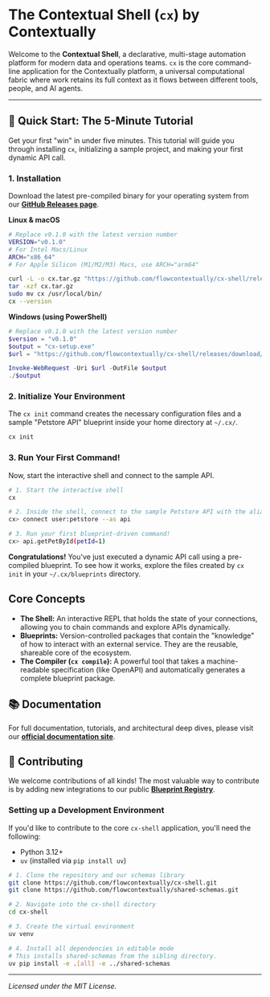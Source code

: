 # The Contextual Shell (`cx`) by Contextually

<!-- <p align="center"> -->
  <!-- TODO: Replace this with a short, powerful GIF of the shell in action -->
  <!-- A great example: cx init, cx, connect user:petstore --as api, api.getPetById(petId=1) -->
  <!-- <img src="placeholder.gif" alt="Contextually Shell Demo"> -->
<!-- </p> -->

Welcome to the **Contextual Shell**, a declarative, multi-stage automation platform for modern data and operations teams. `cx` is the core command-line application for the Contextually platform, a universal computational fabric where work retains its full context as it flows between different tools, people, and AI agents.

---

## 🚀 Quick Start: The 5-Minute Tutorial

Get your first "win" in under five minutes. This tutorial will guide you through installing `cx`, initializing a sample project, and making your first dynamic API call.

### 1. Installation

Download the latest pre-compiled binary for your operating system from our [**GitHub Releases page**](https://github.com/flowcontextually/cx-shell/releases).

**Linux & macOS**

```bash
# Replace v0.1.0 with the latest version number
VERSION="v0.1.0"
# For Intel Macs/Linux
ARCH="x86_64"
# For Apple Silicon (M1/M2/M3) Macs, use ARCH="arm64"

curl -L -o cx.tar.gz "https://github.com/flowcontextually/cx-shell/releases/download/${VERSION}/cx-${VERSION}-linux-${ARCH}.tar.gz"
tar -xzf cx.tar.gz
sudo mv cx /usr/local/bin/
cx --version
```

**Windows (using PowerShell)**

```powershell
# Replace v0.1.0 with the latest version number
$version = "v0.1.0"
$output = "cx-setup.exe"
$url = "https://github.com/flowcontextually/cx-shell/releases/download/${version}/cx-setup-${version}.exe"

Invoke-WebRequest -Uri $url -OutFile $output
./$output
```

### 2. Initialize Your Environment

The `cx init` command creates the necessary configuration files and a sample "Petstore API" blueprint inside your home directory at `~/.cx/`.

```bash
cx init
```

### 3. Run Your First Command!

Now, start the interactive shell and connect to the sample API.

```bash
# 1. Start the interactive shell
cx

# 2. Inside the shell, connect to the sample Petstore API with the alias 'api'
cx> connect user:petstore --as api

# 3. Run your first blueprint-driven command!
cx> api.getPetById(petId=1)
```

**Congratulations!** You've just executed a dynamic API call using a pre-compiled blueprint. To see how it works, explore the files created by `cx init` in your `~/.cx/blueprints` directory.

## Core Concepts

- **The Shell:** An interactive REPL that holds the state of your connections, allowing you to chain commands and explore APIs dynamically.
- **Blueprints:** Version-controlled packages that contain the "knowledge" of how to interact with an external service. They are the reusable, shareable core of the ecosystem.
- **The Compiler (`cx compile`):** A powerful tool that takes a machine-readable specification (like OpenAPI) and automatically generates a complete blueprint package.

## 📚 Documentation

For full documentation, tutorials, and architectural deep dives, please visit our [**official documentation site**](https://docs.flowcontextually.com).

## 🤝 Contributing

We welcome contributions of all kinds! The most valuable way to contribute is by adding new integrations to our public [**Blueprint Registry**](https://github.com/flowcontextually/blueprints).

### Setting up a Development Environment

If you'd like to contribute to the core `cx-shell` application, you'll need the following:

- Python 3.12+
- `uv` (installed via `pip install uv`)

```bash
# 1. Clone the repository and our schemas library
git clone https://github.com/flowcontextually/cx-shell.git
git clone https://github.com/flowcontextually/shared-schemas.git

# 2. Navigate into the cx-shell directory
cd cx-shell

# 3. Create the virtual environment
uv venv

# 4. Install all dependencies in editable mode
# This installs shared-schemas from the sibling directory.
uv pip install -e .[all] -e ../shared-schemas
```

---

_Licensed under the MIT License._
